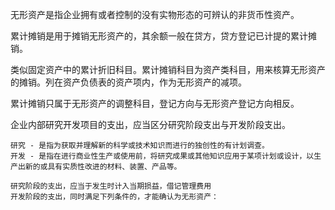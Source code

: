 无形资产是指企业拥有或者控制的没有实物形态的可辨认的非货币性资产。

累计摊销是用于摊销无形资产的，其余额一般在贷方，贷方登记已计提的累计摊销。

类似固定资产中的累计折旧科目。累计摊销科目为资产类科目，用来核算无形资产的摊销。列在资产负债表的资产项内，作为无形资产的减项。

累计摊销只属于无形资产的调整科目，登记方向与无形资产登记方向相反。

企业内部研究开发项目的支出，应当区分研究阶段支出与开发阶段支出。
	
	研究 - 是指为获取并理解新的科学或技术知识而进行的独创性的有计划调查。
	开发 - 是指在进行商业性生产或使用前，将研究成果或其他知识应用于某项计划或设计，以生产出新的或具有实质性改进的材料、装置、产品等。
	
	研究阶段的支出，应当于发生时计入当期损益，借记管理费用
	开发阶段的支出，同时满足下列条件的，才能确认为无形资产：
	

